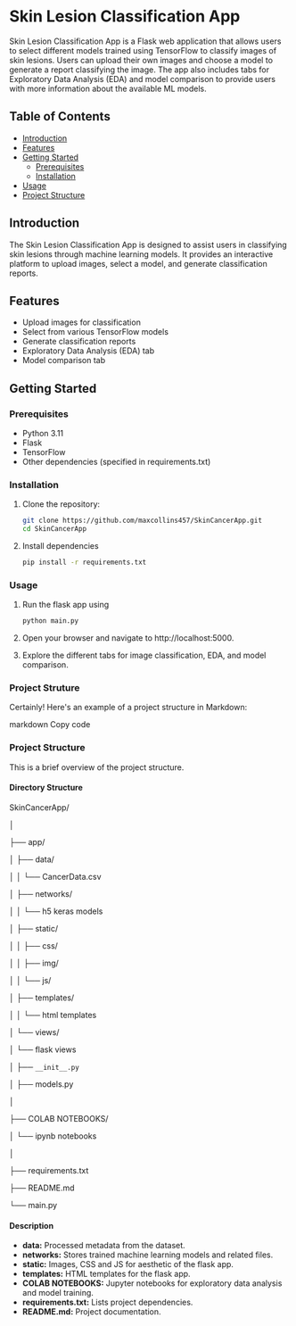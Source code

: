 # Skin Lesion Classification App

Skin Lesion Classification App is a Flask web application that allows users to select different models trained using TensorFlow to classify images of skin lesions. Users can upload their own images and choose a model to generate a report classifying the image. The app also includes tabs for Exploratory Data Analysis (EDA) and model comparison to provide users with more information about the available ML models.

## Table of Contents

- [Introduction](#introduction)
- [Features](#features)
- [Getting Started](#getting-started)
  - [Prerequisites](#prerequisites)
  - [Installation](#installation)
- [Usage](#usage)
- [Project Structure](#project-structure)


## Introduction

The Skin Lesion Classification App is designed to assist users in classifying skin lesions through machine learning models. It provides an interactive platform to upload images, select a model, and generate classification reports.

## Features

- Upload images for classification
- Select from various TensorFlow models
- Generate classification reports
- Exploratory Data Analysis (EDA) tab
- Model comparison tab

## Getting Started

### Prerequisites

- Python 3.11
- Flask
- TensorFlow
- Other dependencies (specified in requirements.txt)

### Installation

1. Clone the repository:

   ```bash
   git clone https://github.com/maxcollins457/SkinCancerApp.git
   cd SkinCancerApp
   ```
2. Install dependencies

    ```bash 
    pip install -r requirements.txt
    ```

### Usage
1. Run the flask app using 

    ```bash
    python main.py
    ```
2. Open your browser and navigate to http://localhost:5000.

3. Explore the different tabs for image classification, EDA, and model comparison.

### Project Struture

Certainly! Here's an example of a project structure in Markdown:

markdown
Copy code
### Project Structure

This is a brief overview of the project structure.

#### Directory Structure

SkinCancerApp/

│

├── app/

│   ├── data/

│   │   └── CancerData.csv

│   ├── networks/

│   │   └── h5 keras models

│   ├── static/

│   │   ├── css/

│   │   ├── img/

│   │   └── js/

│   ├── templates/

│   │   └── html templates

│   └── views/

│       └── flask views

│   ├── `__init__.py`

│   ├── models.py

│

├── COLAB NOTEBOOKS/

│   └── ipynb notebooks

│

├── requirements.txt

├── README.md

└── main.py



#### Description

- **data:** Processed metadata from the dataset.
- **networks:** Stores trained machine learning models and related files.
- **static:** Images, CSS and JS for aesthetic of the flask app.
- **templates:** HTML templates for the flask app.
- **COLAB NOTEBOOKS:** Jupyter notebooks for exploratory data analysis and model training.
- **requirements.txt:** Lists project dependencies.
- **README.md:** Project documentation.


